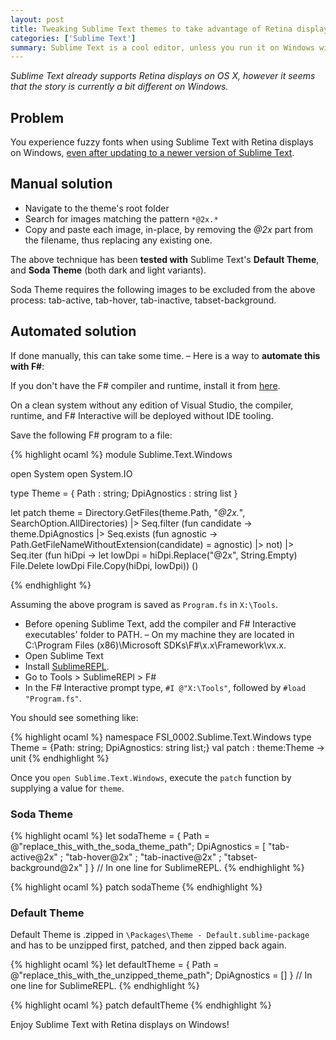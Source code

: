 ```yaml
---
layout: post
title: Tweaking Sublime Text themes to take advantage of Retina displays on Windows
categories: ['Sublime Text']
summary: Sublime Text is a cool editor, unless you run it on Windows with a Retina display. Read this post on how to tweak it, and then it'll show up on Windows decently.
---
```


*Sublime Text already supports Retina displays on OS X, however it seems that the story is currently a bit different on Windows.*

## Problem

You experience fuzzy fonts when using Sublime Text with Retina displays on Windows, [even after updating to a newer version of Sublime Text](http://sublimetext.userecho.com/topic/106898-text-is-fuzzy-on-a-high-dpi-display-windows/).

## Manual solution

* Navigate to the theme's root folder
* Search for images matching the pattern `*@2x.*`
* Copy and paste each image, in-place, by removing the *@2x* part from the filename, thus replacing any existing one.

<div class="message"><p>The above technique has been <b>tested with</b> Sublime Text's <b>Default Theme</b>, and <b>Soda Theme</b> (both dark and light variants).</p><p>Soda Theme requires the following images to be excluded from the above process: tab-active, tab-hover, tab-inactive, tabset-background.</p></div>

## Automated solution

If done manually, this can take some time. – Here is a way to **automate this with F#**:

<div class="message"><p>If you don't have the F# compiler and runtime, install it from <a href="http://www.microsoft.com/en-us/download/details.aspx?id=41654" target="_">here</a>.</p><p>On a clean system without any edition of Visual Studio, the compiler, runtime, and F# Interactive will be deployed without IDE tooling.</p></div>

Save the following F# program to a file:

<!-- Until rouge highlights F# syntax, use OCaml -->
{% highlight ocaml %}
module Sublime.Text.Windows

open System
open System.IO

type Theme = { Path : string; DpiAgnostics : string list }

let patch theme =
    Directory.GetFiles(theme.Path, "*@2x.*", SearchOption.AllDirectories)
    |> Seq.filter
        (fun candidate ->
            theme.DpiAgnostics
            |> Seq.exists
                (fun agnostic ->
                    Path.GetFileNameWithoutExtension(candidate) = agnostic)
            |> not)
    |> Seq.iter
        (fun hiDpi ->
            let lowDpi = hiDpi.Replace("@2x", String.Empty)
            File.Delete lowDpi
            File.Copy(hiDpi, lowDpi))
    ()

{% endhighlight %}

<p class="message">Assuming the above program is saved as <code>Program.fs</code> in <code>X:\Tools</code>.</p>

* Before opening Sublime Text, add the compiler and F# Interactive executables' folder to PATH. – On my machine they are located in C:\Program Files (x86)\Microsoft SDKs\F#\x.x\Framework\vx.x.
* Open Sublime Text
* Install [SublimeREPL](https://sublimerepl.readthedocs.org/en/latest/).
* Go to Tools > SublimeREPl > F#
* In the F# Interactive prompt type, `#I @"X:\Tools"`, followed by `#load "Program.fs"`.

You should see something like:

<!-- Until rouge highlights F# syntax, use OCaml -->
{% highlight ocaml %}
namespace FSI_0002.Sublime.Text.Windows
  type Theme =
    {Path: string;
     DpiAgnostics: string list;}
  val patch : theme:Theme -> unit
{% endhighlight %}

Once you `open Sublime.Text.Windows`, execute the `patch` function by supplying a value for `theme`.

### Soda Theme

<!-- Until rouge highlights F# syntax, use OCaml -->
{% highlight ocaml %}
let sodaTheme = {
    Path = @"replace_this_with_the_soda_theme_path";
    DpiAgnostics = [
            "tab-active@2x"
          ; "tab-hover@2x"
          ; "tab-inactive@2x"
          ; "tabset-background@2x" ]
} // In one line for SublimeREPL.
{% endhighlight %}

<!-- Until rouge highlights F# syntax, use OCaml -->
{% highlight ocaml %}
patch sodaTheme
{% endhighlight %}

<h3>Default Theme</h3>

Default Theme is .zipped in `\Packages\Theme - Default.sublime-package` and has to be unzipped first, patched, and then zipped back again.

<!-- Until rouge highlights F# syntax, use OCaml -->
{% highlight ocaml %}
let defaultTheme = {
    Path = @"replace_this_with_the_unzipped_theme_path";
    DpiAgnostics = []
} // In one line for SublimeREPL.
{% endhighlight %}

<!-- Until rouge highlights F# syntax, use OCaml -->
{% highlight ocaml %}
patch defaultTheme
{% endhighlight %}

Enjoy Sublime Text with Retina displays on Windows!
